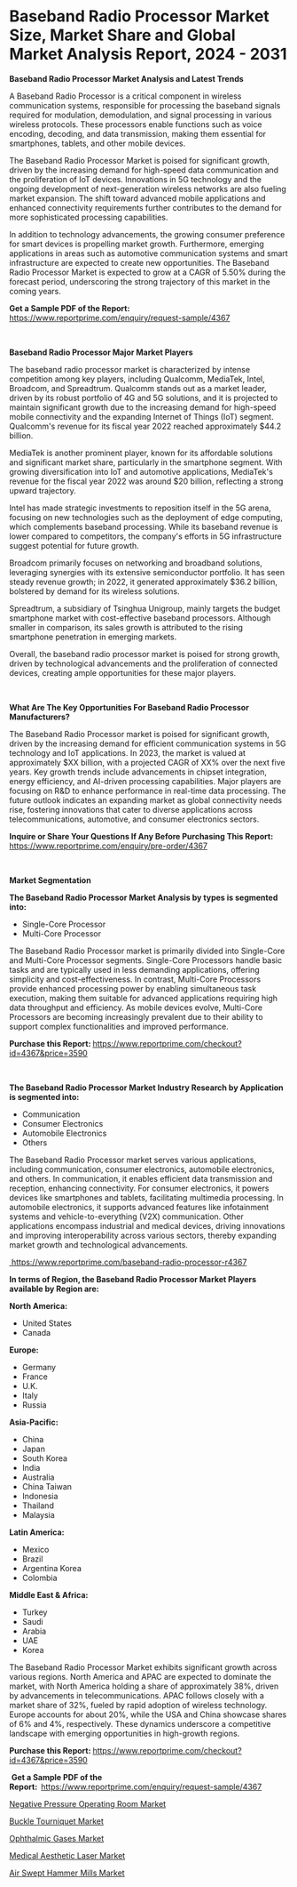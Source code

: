 <p><h1>Baseband Radio Processor Market Size, Market Share and Global Market Analysis Report, 2024 - 2031</h1></p><p><strong>Baseband Radio Processor Market Analysis and Latest Trends</strong></p>
<p><p>A Baseband Radio Processor is a critical component in wireless communication systems, responsible for processing the baseband signals required for modulation, demodulation, and signal processing in various wireless protocols. These processors enable functions such as voice encoding, decoding, and data transmission, making them essential for smartphones, tablets, and other mobile devices. </p><p>The Baseband Radio Processor Market is poised for significant growth, driven by the increasing demand for high-speed data communication and the proliferation of IoT devices. Innovations in 5G technology and the ongoing development of next-generation wireless networks are also fueling market expansion. The shift toward advanced mobile applications and enhanced connectivity requirements further contributes to the demand for more sophisticated processing capabilities.</p><p>In addition to technology advancements, the growing consumer preference for smart devices is propelling market growth. Furthermore, emerging applications in areas such as automotive communication systems and smart infrastructure are expected to create new opportunities. The Baseband Radio Processor Market is expected to grow at a CAGR of 5.50% during the forecast period, underscoring the strong trajectory of this market in the coming years.</p></p>
<p><strong>Get a Sample PDF of the Report:&nbsp;</strong> <a href="https://www.reportprime.com/enquiry/request-sample/4367">https://www.reportprime.com/enquiry/request-sample/4367</a></p>
<p>&nbsp;</p>
<p><strong>Baseband Radio Processor Major Market Players</strong></p>
<p><p>The baseband radio processor market is characterized by intense competition among key players, including Qualcomm, MediaTek, Intel, Broadcom, and Spreadtrum. Qualcomm stands out as a market leader, driven by its robust portfolio of 4G and 5G solutions, and it is projected to maintain significant growth due to the increasing demand for high-speed mobile connectivity and the expanding Internet of Things (IoT) segment. Qualcomm's revenue for its fiscal year 2022 reached approximately $44.2 billion.</p><p>MediaTek is another prominent player, known for its affordable solutions and significant market share, particularly in the smartphone segment. With growing diversification into IoT and automotive applications, MediaTek's revenue for the fiscal year 2022 was around $20 billion, reflecting a strong upward trajectory.</p><p>Intel has made strategic investments to reposition itself in the 5G arena, focusing on new technologies such as the deployment of edge computing, which complements baseband processing. While its baseband revenue is lower compared to competitors, the company's efforts in 5G infrastructure suggest potential for future growth.</p><p>Broadcom primarily focuses on networking and broadband solutions, leveraging synergies with its extensive semiconductor portfolio. It has seen steady revenue growth; in 2022, it generated approximately $36.2 billion, bolstered by demand for its wireless solutions.</p><p>Spreadtrum, a subsidiary of Tsinghua Unigroup, mainly targets the budget smartphone market with cost-effective baseband processors. Although smaller in comparison, its sales growth is attributed to the rising smartphone penetration in emerging markets.</p><p>Overall, the baseband radio processor market is poised for strong growth, driven by technological advancements and the proliferation of connected devices, creating ample opportunities for these major players.</p></p>
<p>&nbsp;</p>
<p><strong>What Are The Key Opportunities For Baseband Radio Processor Manufacturers?</strong></p>
<p><p>The Baseband Radio Processor market is poised for significant growth, driven by the increasing demand for efficient communication systems in 5G technology and IoT applications. In 2023, the market is valued at approximately $XX billion, with a projected CAGR of XX% over the next five years. Key growth trends include advancements in chipset integration, energy efficiency, and AI-driven processing capabilities. Major players are focusing on R&D to enhance performance in real-time data processing. The future outlook indicates an expanding market as global connectivity needs rise, fostering innovations that cater to diverse applications across telecommunications, automotive, and consumer electronics sectors.</p></p>
<p><strong>Inquire or Share Your Questions If Any Before Purchasing This Report:</strong> <a href="https://www.reportprime.com/enquiry/pre-order/4367">https://www.reportprime.com/enquiry/pre-order/4367</a></p>
<p>&nbsp;</p>
<p><strong>Market Segmentation</strong></p>
<p><strong>The Baseband Radio Processor Market Analysis by types is segmented into:</strong></p>
<p><ul><li>Single-Core Processor</li><li>Multi-Core Processor</li></ul></p>
<p><p>The Baseband Radio Processor market is primarily divided into Single-Core and Multi-Core Processor segments. Single-Core Processors handle basic tasks and are typically used in less demanding applications, offering simplicity and cost-effectiveness. In contrast, Multi-Core Processors provide enhanced processing power by enabling simultaneous task execution, making them suitable for advanced applications requiring high data throughput and efficiency. As mobile devices evolve, Multi-Core Processors are becoming increasingly prevalent due to their ability to support complex functionalities and improved performance.</p></p>
<p><strong>Purchase this Report:&nbsp;</strong><a href="https://www.reportprime.com/checkout?id=4367&price=3590">https://www.reportprime.com/checkout?id=4367&price=3590</a></p>
<p>&nbsp;</p>
<p><strong>The Baseband Radio Processor Market Industry Research by Application is segmented into:</strong></p>
<p><ul><li>Communication</li><li>Consumer Electronics</li><li>Automobile Electronics</li><li>Others</li></ul></p>
<p><p>The Baseband Radio Processor market serves various applications, including communication, consumer electronics, automobile electronics, and others. In communication, it enables efficient data transmission and reception, enhancing connectivity. For consumer electronics, it powers devices like smartphones and tablets, facilitating multimedia processing. In automobile electronics, it supports advanced features like infotainment systems and vehicle-to-everything (V2X) communication. Other applications encompass industrial and medical devices, driving innovations and improving interoperability across various sectors, thereby expanding market growth and technological advancements.</p></p>
<p><a href="https://www.reportprime.com/baseband-radio-processor-r4367">&nbsp;https://www.reportprime.com/baseband-radio-processor-r4367</a></p>
<p><strong>In terms of Region, the Baseband Radio Processor Market Players available by Region are:</strong></p>
<p>
    <p> <strong> North America: </strong>
        <ul>
            <li>United States</li>
            <li>Canada</li>
        </ul>
        </p> 
    <p> <strong> Europe: </strong>
        <ul>
            <li>Germany</li>
            <li>France</li>
            <li>U.K.</li>
            <li>Italy</li>
            <li>Russia</li>
        </ul>
        </p> 
    <p> <strong> Asia-Pacific: </strong>
        <ul>
            <li>China</li>
            <li>Japan</li>
            <li>South Korea</li>
            <li>India</li>
            <li>Australia</li>
            <li>China Taiwan</li>
            <li>Indonesia</li>
            <li>Thailand</li>
            <li>Malaysia</li>
        </ul>
        </p> 
    <p> <strong> Latin America: </strong>
        <ul>
            <li>Mexico</li>
            <li>Brazil</li>
            <li>Argentina Korea</li>
            <li>Colombia</li>
        </ul>
        </p> 
    <p> <strong> Middle East & Africa: </strong>
        <ul>
            <li>Turkey</li>
            <li>Saudi</li>
            <li>Arabia</li>
            <li>UAE</li>
            <li>Korea</li>
        </ul>
    </p>
    </p>
<p><p>The Baseband Radio Processor Market exhibits significant growth across various regions. North America and APAC are expected to dominate the market, with North America holding a share of approximately 38%, driven by advancements in telecommunications. APAC follows closely with a market share of 32%, fueled by rapid adoption of wireless technology. Europe accounts for about 20%, while the USA and China showcase shares of 6% and 4%, respectively. These dynamics underscore a competitive landscape with emerging opportunities in high-growth regions.</p></p>
<p><strong>Purchase this Report: </strong><a href="https://www.reportprime.com/checkout?id=4367&price=3590">https://www.reportprime.com/checkout?id=4367&price=3590</a></p>
<p>&nbsp;<strong>Get a Sample PDF of the Report:&nbsp;&nbsp;</strong><a href="https://www.reportprime.com/enquiry/request-sample/4367">https://www.reportprime.com/enquiry/request-sample/4367</a></p>
<p><strong></strong></p>
<p><p><a href="https://www.linkedin.com/pulse/global-market-pulse-trends-growth-analysis-negative-pressure-7blle?trackingId=1HYaUNFITBaM2XHXMIdGcA%3D%3D">Negative Pressure Operating Room Market</a></p><p><a href="https://www.linkedin.com/pulse/buckle-tourniquet-market-trends-analysis-opportunities-elsqe?trackingId=zxDA0KL0Qd2GDOM%2Bt7JjGA%3D%3D">Buckle Tourniquet Market</a></p><p><a href="https://issuu.com/reportprime-2/docs/ophthalmic-gases-market-size-2030.p_1dc66564ce7cfd">Ophthalmic Gases Market</a></p><p><a href="https://www.linkedin.com/pulse/global-medical-aesthetic-laser-market-projected-grow-cagr-95-wzpte?trackingId=GDOmAWF2Q86SJZt4ennSYw%3D%3D">Medical Aesthetic Laser Market</a></p><p><a href="https://issuu.com/reportprime-2/docs/air-swept-hammer-mills-market-size-_b5bcc0438f8b23">Air Swept Hammer Mills Market</a></p></p>
